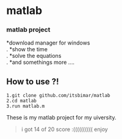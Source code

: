 # matlab
### matlab project 
  *download manager for windows                                                                                                                                 
  .
  *show the time                                                                                                                           
  .
  *solve the equations                                                                                   
  .
  *and somethings more ....                                                                                                                                  
## How to use ?!
```
1.git clone github.com/itsbimar/matlab
2.cd matlab
3.run matlab.m
```
These is my matlab project for my uiversity.
> i got 14 of 20 score :((((((((((
> enjoy

